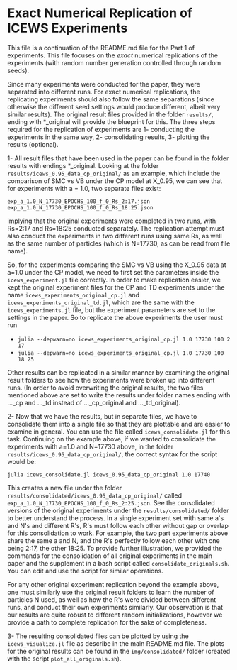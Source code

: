 # Exact Numerical Replication of ICEWS Experiments

This file is a continuation of the README.md file for the Part 1 of experiments. This file focuses on the _exact_ numerical replications of the experiments (with random number generation controlled through random seeds).

Since many experiments were conducted for the paper, they were separated into different runs. For exact numerical replications, the replicating experiments should also follow the same separations (since otherwise the different seed settings would produce different, albeit very similar results). The original result files provided in the folder `results/`, ending with *_original will provide the blueprint for this. The three steps required for the replication of experiments are 1- conducting the experiments in the same way, 2- consolidating results, 3- plotting the results (optional).

1- All result files that have been used in the paper can be found in the folder results with endings *_original. Looking at the folder `results/icews_0.95_data_cp_original/` as an example, which include the comparison of SMC vs VB under the CP model at X_0.95, we can see that for experiments with a = 1.0, two separate files exist:

`exp_a_1.0_N_17730_EPOCHS_100_f_0_Rs_2:17.json`
`exp_a_1.0_N_17730_EPOCHS_100_f_0_Rs_18:25.json`

implying that the original experiments were completed in two runs, with Rs=2:17 and Rs=18:25 conducted separately. The replication attempt must also conduct the experiments in two different runs using same Rs, as well as the same number of particles (which is N=17730, as can be read from file name).

So, for the experiments comparing the SMC vs VB using the X_0.95 data at a=1.0 under the CP model, we need to first set the parameters inside the `icews_experiment.jl` file correctly. In order to make replication easier, we kept the original experiment files for the CP and TD experiments under the name `icews_experiments_original_cp.jl` and `icews_experiments_original_td.jl`, which are the same with the `icews_experiments.jl` file, but the experiment parameters are set to the settings in the paper. So to replicate the above experiments the user must run

- `julia --depwarn=no icews_experiments_original_cp.jl 1.0 17730 100 2 17`
- `julia --depwarn=no icews_experiments_original_cp.jl 1.0 17730 100 18 25`

Other results can be replicated in a similar manner by examining the original result folders to see how the experiments were broken up into different runs. (In order to avoid overwriting the original results, the two files mentioned above are set to write the results under folder names ending with ..._cp and ..._td instead of ..._cp_original and ..._td_original).

2- Now that we have the results, but in separate files, we have to consolidate them into a single file so that they are plottable and are easier to examine in general. You can use the file called `icews_consolidate.jl` for this task. Continuing on the example above, if we wanted to consolidate the experiments with a=1.0 and N=17730 above, in the folder `results/icews_0.95_data_cp_original/`, the correct syntax for the script would be:

`julia icews_consolidate.jl icews_0.95_data_cp_original 1.0 17740`

This creates a new file under the folder `results/consolidated/icews_0.95_data_cp_original/` called `exp_a_1.0_N_17730_EPOCHS_100_f_0_Rs_2:25.json`. See the consolidated versions of the original experiments under the `results/consolidated/` folder to better understand the process. In a single experiment set with same a's and N's and different R's, R's must follow each other without gap or overlap for this consolidation to work. For example, the two part experiments above share the same a and N, and the R's perfectly follow each other with one being 2:17, the other 18:25. To provide further illustration, we provided the commands for the consolidation of all original experiments in the main paper and the supplement in a bash script called `consolidate_originals.sh`. You can edit and use the script for similar operations.

For any other original experiment replication beyond the example above, one must similarly use the original result folders to learn the number of particles N used, as well as how the R's were divided between different runs, and conduct their own experiments similarly. Our observation is that our results are quite robust to different random initializations, however we provide a path to complete replication for the sake of completeness.

3- The resulting consolidated files can be plotted by using the `icews_visualize.jl` file as describe in the main README.md file. The plots for the original results can be found in the `img/consolidated/` folder (created with the script `plot_all_originals.sh`).
